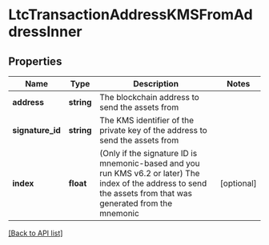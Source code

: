# LtcTransactionAddressKMSFromAddressInner

## Properties

Name | Type | Description | Notes
------------ | ------------- | ------------- | -------------
**address** | **string** | The blockchain address to send the assets from |
**signature_id** | **string** | The KMS identifier of the private key of the address to send the assets from |
**index** | **float** | (Only if the signature ID is mnemonic-based and you run KMS v6.2 or later) The index of the address to send the assets from that was generated from the mnemonic | [optional]

[[Back to API list]](../../README.md#api-endpoints)
